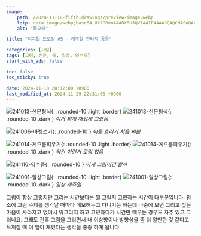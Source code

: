 ```yaml
---
image:
    path: /2024-11-18-fifth-drawings/preview-image.webp
    lqip: data:image/webp;base64,UklGRmoAAABXRUJQVlA4IF4AAADQAQCdASoQAAgAAUAmJYwAAv+/8OsuAAD+/xM/7Sq+LkyGnTkU29x/vy/D6FYmTGl52h8nvE6sE3eZj2hbsAjc4Uho6KsHwQkTsCfwAEEthUGm2LT3wM5L2t70AAAA
    alt: "등교중"

title: "디지털 드로잉 #5 - 캐주얼 판타지 등등"

categories: [그림]
tags: [그림, 신문, 총, 일상, 영수증]
start_with_ads: false

toc: false
toc_sticky: true

date: 2024-11-18 20:12:00 +0900
last_modified_at: 2024-11-29 22:31:00 +0900
---
```


![241013-신문형식](/drawing/241013-신문형식.webp){: .rounded-10 .light .border}
![241013-신문형식](/drawing/241013-신문형식.webp){: .rounded-10 .dark }
_이거 되게 재밌게 그렸음_

![241006-바렛쏘기](/drawing/241006-바렛쏘기.webp){: .rounded-10 }
_이동 흐리기 처음 써봄_

![241014-게으름피우기](/drawing/241014-게으름피우기.webp){: .rounded-10 .light .border}
![241014-게으름피우기](/drawing/241014-게으름피우기.webp){: .rounded-10 .dark }
_약간 이런거 로망 있음_

![241116-영수증](/drawing/241116-영수증.webp){: .rounded-10 }
_이게 그림이긴 할까_

![241001-일상그림](/drawing/241001-일상그림.webp){: .rounded-10 .light .border}
![241001-일상그림](/drawing/241001-일상그림.webp){: .rounded-10 .dark }
_일상 캐주얼_

그림이 항상 그렇지만 그리는 시간보다는 뭘 그릴지 고민하는 시간이 대부분입니다. 평소에 그림 주제를 생각날 때마다 메모해두고 다니기는 하는데 나중에 보면 그리고 싶은 마음이 사라지고 없어서 뭐그리지 하고 고민하다가 시간만 떼우는 경우도 자주 있고 그러네요. 그래도 간혹 그림을 그리면서 내 이상향이나 방향성을 좀 더 알만한 것 같다고 느껴질 때 이 일이 재밌다는 생각을 종종 하게 됩니다.